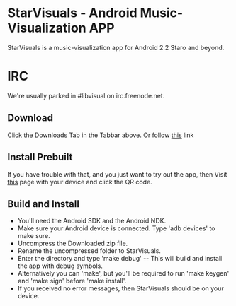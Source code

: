 # StarVisuals - Android Music-Visualization APP #
StarVisuals is a music-visualization app for Android 2.2 Staro and beyond.

# IRC #
We're usually parked in #libvisual on irc.freenode.net. 

## Download ##
Click the Downloads Tab in the Tabbar above. 
Or follow [this](https://github.com/starlon/StarVisuals/zipball/master) link

## Install Prebuilt ##
If you have trouble with that, and you just want to try out the app, then
Visit [this](http://starlon.lyrical.net/froyvisuals.php) page with your device and click the QR code.

## Build and Install ##
* You'll need the Android SDK and the Android NDK.
* Make sure your Android device is connected. Type 'adb devices' to make sure.
* Uncompress the Downloaded zip file.
* Rename the uncompressed folder to StarVisuals.
* Enter the directory and type 'make debug' -- 
  This will build and install the app with debug symbols.
* Alternatively you can 'make', but you'll be required to 
  run 'make keygen' and 'make sign' before 'make install'.
* If you received no error messages, then StarVisuals should be on your device.


